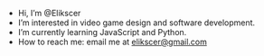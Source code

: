 - Hi, I’m @Elikscer
- I’m interested in video game design and software development.
- I’m currently learning JavaScript and Python.
- How to reach me: email me at elikscer@gmail.com

<!---
Elikscer/Elikscer is a ✨ special ✨ repository because its `README.md` (this file) appears on your GitHub profile.
You can click the Preview link to take a look at your changes.
--->
